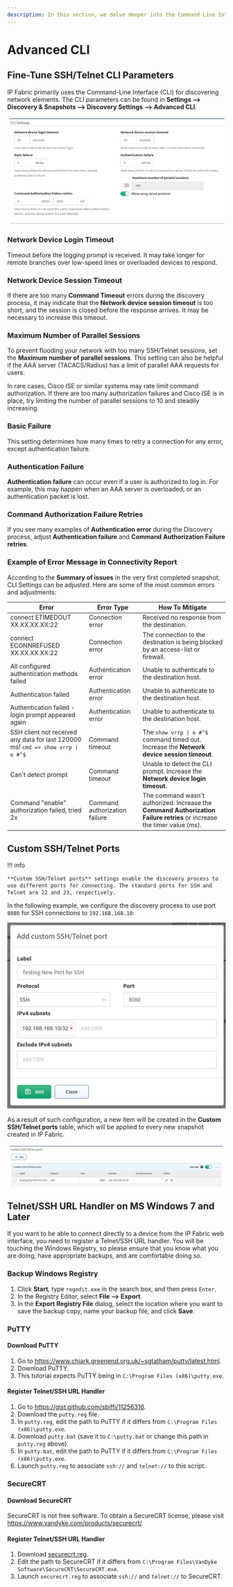 ```yaml
---
description: In this section, we delve deeper into the Command-Line Interface (CLI) that IP Fabric primarily uses for discovering network elements.
---
```


# Advanced CLI

## Fine-Tune SSH/Telnet CLI Parameters

IP Fabric primarily uses the Command-Line Interface
(CLI) for discovering network elements. The CLI parameters can be found in
**Settings --> Discovery & Snapshots --> Discovery Settings --> Advanced CLI**.

![CLI Settings](advanced_cli/cli_settings.png)

### Network Device Login Timeout

Timeout before the logging prompt is received. It may take longer for
remote branches over low-speed lines or overloaded devices to respond.

### Network Device Session Timeout

If there are too many **Command Timeout** errors during the discovery process, it may
indicate that the **Network device session timeout** is too short, and the session is closed before the response arrives. It may be necessary to increase this timeout.

### Maximum Number of Parallel Sessions

To prevent flooding your network with too many SSH/Telnet sessions, set
the **Maximum number of parallel sessions**. This setting can also be
helpful if the AAA server (TACACS/Radius) has a limit of parallel AAA
requests for users.

In rare cases, Cisco ISE or similar systems may rate limit
command authorization. If there are too many authorization failures
and Cisco ISE is in place, try limiting the number of parallel sessions
to 10 and steadily increasing.

### Basic Failure

This setting determines how many times to retry a connection for any error, except
authentication failure.

### Authentication Failure

**Authentication failure** can occur even if a user is authorized to
log in. For example, this may happen when an AAA server is overloaded, or
an authentication packet is lost.

### Command Authorization Failure Retries

If you see many examples of **Authentication error** during the
Discovery process, adjust **Authentication failure** and
**Command Authorization Failure retries**.

### Example of Error Message in Connectivity Report

According to the **Summary of issues** in the very first completed snapshot,
CLI Settings can be adjusted. Here are some of the most common
errors and adjustments:

| Error                                                                            | Error Type                    | How To Mitigate                                                                                                         |
| -------------------------------------------------------------------------------- | ----------------------------- | ----------------------------------------------------------------------------------------------------------------------- |
| connect ETIMEDOUT XX.XX.XX.XX:22                                                 | Connection error              | Received no response from the destination.                                                                              |
| connect ECONNREFUSED XX.XX.XX.XX:22                                              | Connection error              | The connection to the destination is being blocked by an access-list or firewall.                                       |
| All configured authentication methods failed                                     | Authentication error          | Unable to authenticate to the destination host.                                                                         |
| Authentication failed                                                            | Authentication error          | Unable to authenticate to the destination host.                                                                         |
| Authentication failed - login prompt appeared again                              | Authentication error          | Unable to authenticate to the destination host.                                                                         |
| SSH client not received any data for last 120000 ms! `cmd => show vrrp \| e #^$` | Command timeout               | The `show vrrp \| e #^$`  command timed out. Increase the **Network device session timeout**.                           |
| Can't detect prompt                                                              | Command timeout               | Unable to detect the CLI prompt. Increase the **Network device login timeout**.                                         |
| Command "enable" authorization failed, tried 2x                                  | Command authorization failure | The command wasn't authorized. Increase the **Command Authorization Failure retries** or increase the timer value (ms). |

## Custom SSH/Telnet Ports

!!! info

    **Custom SSH/Telnet ports** settings enable the discovery process to use different ports for connecting. The standard ports for SSH and Telnet are 22 and 23, respectively.

In the following example, we configure the discovery process to use port `8080`
for SSH connections to `192.168.168.10`:

![Add custom SSH/Telnet port](advanced_cli/add_custom_ssh_telnet_port.png)

As a result of such configuration, a new item will be created in the **Custom
SSH/Telnet ports** table, which will be applied to every new snapshot created in
IP Fabric.

![Custom SSH/Telnet ports](advanced_cli/custom_ssh_telnet_ports.png)

## Telnet/SSH URL Handler on MS Windows 7 and Later

If you want to be able to connect directly to a device from the IP Fabric web
interface, you need to register a Telnet/SSH URL handler. You will be touching
the Windows Registry, so please ensure that you know what you are doing, have
appropriate backups, and are comfortable doing so.

### Backup Windows Registry

1. Click **Start**, type `regedit.exe` in the search box, and then press `Enter`.
2. In the Registry Editor, select **File --> Export**.
3. In the **Export Registry File** dialog, select the location where you want to save the backup copy, name your backup file, and click **Save**.

### PuTTY

#### Download PuTTY

1. Go to <https://www.chiark.greenend.org.uk/~sgtatham/putty/latest.html>.
2. Download PuTTY.
3. This tutorial expects PuTTY being in `C:\Program Files (x86)\putty.exe`.

#### Register Telnet/SSH URL Handler

1. Go to <https://gist.github.com/sbiffi/11256316>.
2. Download the `putty.reg` file.
3. In `putty.reg`, edit the path to PuTTY if it differs from `C:\Program Files (x86)\putty.exe`.
4. Download `putty.bat` (save it to `C:\putty.bat` or change this path in `putty.reg` above).
5. In `putty.bat`, edit the path to PuTTY if it differs from `C:\Program Files (x86)\putty.exe`.
6. Launch `putty.reg` to associate `ssh://` and `telnet://` to this script.

### SecureCRT

#### Download SecureCRT

SecureCRT is not free software. To obtain a SecureCRT license, please visit <https://www.vandyke.com/products/securecrt/>.

#### Register Telnet/SSH URL Handler

1. Download [securecrt.reg](advanced_cli/securecrt.reg).
2. Edit the path to SecureCRT if it differs from `C:\Program Files\VanDyke Software\SecureCRT\SecureCRT.exe`.
3. Launch `securecrt.reg` to associate `ssh://` and `telnet://` to SecureCRT.
